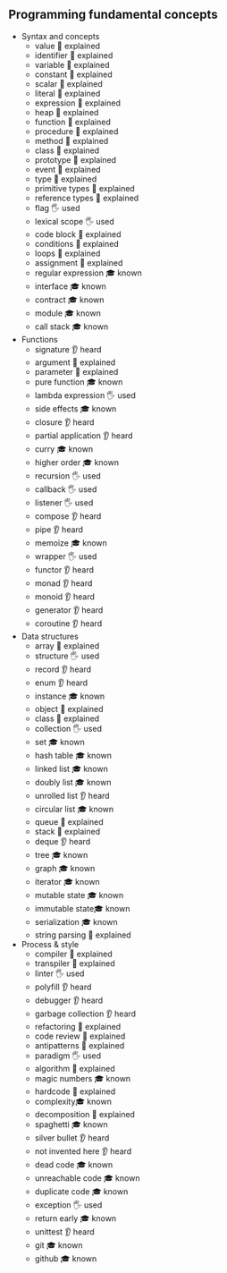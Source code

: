 ## Programming fundamental concepts

- Syntax and concepts
  - value 🙋 explained
  - identifier 🙋 explained
  - variable 🙋 explained
  - constant 🙋 explained
  - scalar 🙋 explained
  - literal 🙋 explained
  - expression 🙋 explained
  - heap 🙋 explained
  - function 🙋 explained
  - procedure 🙋 explained
  - method 🙋 explained
  - class 🙋 explained
  - prototype 🙋 explained
  - event 🙋 explained
  - type 🙋 explained
  - primitive types 🙋 explained
  - reference types 🙋 explained
  - flag 🖐️ used
  - lexical scope 🖐️ used
  - code block 🙋 explained
  - conditions 🙋 explained
  - loops 🙋 explained
  - assignment 🙋 explained
  - regular expression 🎓 known
  - interface 🎓 known
  - contract 🎓 known
  - module 🎓 known
  - call stack 🎓 known
- Functions
  - signature 👂 heard
  - argument 🙋 explained
  - parameter 🙋 explained
  - pure function 🎓 known
  - lambda expression 🖐️ used
  - side effects 🎓 known
  - closure 👂 heard
  - partial application 👂 heard
  - curry 🎓 known
  - higher order 🎓 known
  - recursion 🖐️ used
  - callback 🖐️ used
  - listener 🖐️ used
  - compose 👂 heard
  - pipe 👂 heard
  - memoize 🎓 known
  - wrapper 🖐️ used
  - functor 👂 heard
  - monad 👂 heard
  - monoid 👂 heard
  - generator 👂 heard
  - coroutine 👂 heard
- Data structures
  - array 🙋 explained
  - structure 🖐️ used
  - record 👂 heard
  - enum 👂 heard
  - instance 🎓 known
  - object 🙋 explained
  - class 🙋 explained
  - collection 🖐️ used
  - set 🎓 known
  - hash table 🎓 known
  - linked list 🎓 known
  - doubly list 🎓 known
  - unrolled list 👂 heard
  - circular list 🎓 known
  - queue 🙋 explained
  - stack 🙋 explained
  - deque 👂 heard
  - tree 🎓 known
  - graph 🎓 known
  - iterator 🎓 known
  - mutable state 🎓 known
  - immutable state🎓 known
  - serialization 🎓 known
  - string parsing 🙋 explained
- Process & style
  - compiler 🙋 explained
  - transpiler 🙋 explained 
  - linter 🖐️ used
  - polyfill 👂 heard
  - debugger 👂 heard
  - garbage collection 👂 heard
  - refactoring 🙋 explained
  - code review 🙋 explained
  - antipatterns 🙋 explained
  - paradigm 🖐️ used
  - algorithm 🙋 explained
  - magic numbers 🎓 known
  - hardcode 🙋 explained
  - complexity🎓 known
  - decomposition 🙋 explained
  - spaghetti 🎓 known
  - silver bullet 👂 heard
  - not invented here 👂 heard
  - dead code 🎓 known
  - unreachable code 🎓 known
  - duplicate code 🎓 known
  - exception 🖐️ used
  - return early 🎓 known
  - unittest 👂 heard
  - git 🎓 known
  - github 🎓 known